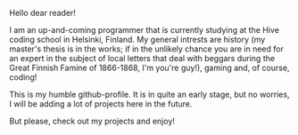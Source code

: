 Hello dear reader!

I am an up-and-coming programmer that is currently studying at the Hive coding school in Helsinki, Finland. My general intrests are history (my master's thesis is in the works; if in the unlikely chance you are in need for an expert in the subject of local letters that deal with beggars during the Great Finnish Famine of 1866-1868, I'm you're guy!), gaming and, of course, coding!

This is my humble github-profile. It is in quite an early stage, but no worries, I will be adding a lot of projects here in the future.

But please, check out my projects and enjoy!

